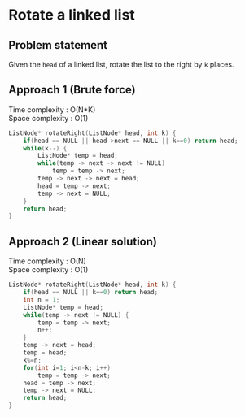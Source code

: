 # Rotate a linked list

## Problem statement

Given the `head` of a linked list, rotate the list to the right by `k` places.

## Approach 1 (Brute force)

Time complexity : O(N\*K)  
Space complexity : O(1)

```cpp
ListNode* rotateRight(ListNode* head, int k) {
    if(head == NULL || head->next == NULL || k==0) return head;
    while(k--) {
        ListNode* temp = head;
        while(temp -> next -> next != NULL)
            temp = temp -> next;
        temp -> next -> next = head;
        head = temp -> next;
        temp -> next = NULL;
    }
    return head;
}
```

## Approach 2 (Linear solution)

Time complexity : O(N)  
Space complexity : O(1)

```cpp
ListNode* rotateRight(ListNode* head, int k) {
    if(head == NULL || k==0) return head;
    int n = 1;
    ListNode* temp = head;
    while(temp -> next != NULL) {
        temp = temp -> next;
        n++;
    }
    temp -> next = head;
    temp = head;
    k%=n;
    for(int i=1; i<n-k; i++)
        temp = temp -> next;
    head = temp -> next;
    temp -> next = NULL;
    return head;
}
```
